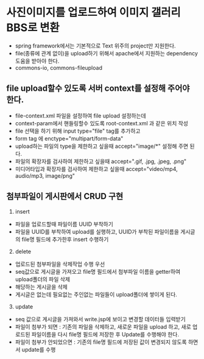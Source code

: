 # 사진이미지를 업로드하여 이미지 갤러리 BBS로 변환

* spring framework에서는 기본적으로 Text 위주의 project만 지원한다.
* file(종류에 관계 없이)을 upload하기 위해서 apache에서 지원하는 dependency 도움을 받아야 한다.
* commons-io, commons-fileupload

## file upload할수 있도록 서버 context를 설정해 주어야 한다.
* file-context.xml 파일을 설정하여 file upload 설정하는데
* context-param에서 핸들링할수 있도록 root-context.xml 과 같은 위치 작성
* file 선택을 하기 위해 input type="file" tag를 추가하고
* form tag 에 enctype="multipart/form-data"
* upload하는 파일의 type을 제한하고 싶을때 accept="image/*" 설정해 주면 된다.
* 파일의 확장자를 검사하여 제한하고 싶을때 accept=".gif, .jpg, .jpeg, .png"
* 미디어타입과 확장자를 검사하여 제한하고 싶을때 accept="video/mp4, audio/mp3, image/png"

## 첨부파일이 게시판에서 CRUD 구현
1. insert
* 파일을 업로드할때 파일이름 UUID 부착하기
* 파일을 UUID를 부착하여 upload를 실행하고, UUID가 부착된 파일이름을 게시글의 file명 필드에 추가한후 insert 수행하기

2. delete
* 업로드된 첨부파일을 삭제작업 수행 우선
* seq값으로 게시글을 가져오고 file명 필드에서 첨부파일 이름을 getter하여 upload폴더의 파일 삭제
* 해당하는 게시글을 삭제
* 게시글은 없는데 필요없는 주인없는 파일들이 upload폴더에 쌓이게 된다.

3. update
* seq 값으로 게시글을 가져와서 write.jsp에 보이고 변경할 데이터들 입력받기
* 파일이 첨부가 되면 : 기존의 파일을 삭제하고, 새로운 파일을 upload 하고, 새로 업로드된 파일이름을 다시 file명 필드에 저장한 후 Update를 수행해야 한다.
* 파일이 첨부가 안되었으면 : 기존의 file명 필드에 저장된 값이 변경되지 않도록 하면서 update를 수행

















